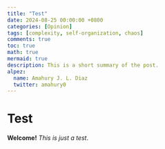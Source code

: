 ```yaml
---
title: "Test"
date: 2024-08-25 00:00:00 +0800
categories: [Opinion]
tags: [complexity, self-organization, chaos]
comments: true
toc: true
math: true
mermaid: true
description: This is a short summary of the post.
alpez:
  name: Amahury J. L. Diaz
  twitter: amahury0
---
```


# Test

**Welcome!** _This is just a test_.
